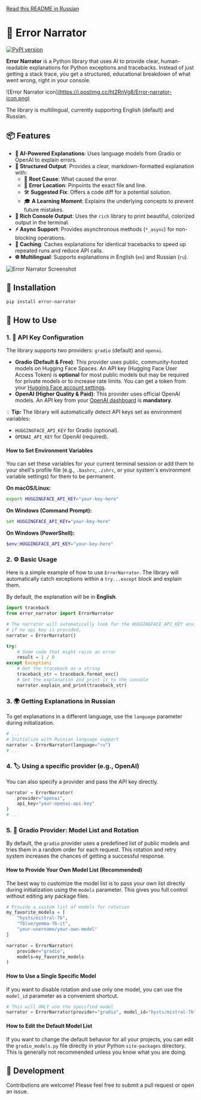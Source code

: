 [Read this README in Russian](README.ru.md)

# 🚀 Error Narrator

[![PyPI version](https://badge.fury.io/py/error-narrator.svg)](https://badge.fury.io/py/error-narrator)

**Error Narrator** is a Python library that uses AI to provide clear, human-readable explanations for Python exceptions and tracebacks. Instead of just getting a stack trace, you get a structured, educational breakdown of what went wrong, right in your console.

![Error Narrator icon][(https://i.postimg.cc/ht2RnVg8/Error-narrator-icon.png)](https://i.postimg.cc/NFnjVR17/Error-narrator-icon.png)

The library is multilingual, currently supporting English (default) and Russian.

## 📦 Features

-   **🤖 AI-Powered Explanations**: Uses language models from Gradio or OpenAI to explain errors.
-   **📝 Structured Output**: Provides a clear, markdown-formatted explanation with:
    -   🎯 **Root Cause**: What caused the error.
    -   📍 **Error Location**: Pinpoints the exact file and line.
    -   🛠️ **Suggested Fix**: Offers a code diff for a potential solution.
    -   🎓 **A Learning Moment**: Explains the underlying concepts to prevent future mistakes.
-   **🎨 Rich Console Output**: Uses the `rich` library to print beautiful, colorized output in the terminal.
-   **⚡ Async Support**: Provides asynchronous methods (`*_async`) for non-blocking operations.
-   **💾 Caching**: Caches explanations for identical tracebacks to speed up repeated runs and reduce API calls.
-   **🌐 Multilingual**: Supports explanations in English (`en`) and Russian (`ru`).

![Error Narrator Screenshot](https://i.postimg.cc/BbydKLcV/2025-07-05-135631.png)

## 💾 Installation

```bash
pip install error-narrator
```

## 📝 How to Use

### 1. 🔑 API Key Configuration

The library supports two providers: `gradio` (default) and `openai`.

-   **Gradio (Default & Free)**: This provider uses public, community-hosted models on Hugging Face Spaces. An API key (Hugging Face User Access Token) is **optional** for most public models but may be required for private models or to increase rate limits. You can get a token from your [Hugging Face account settings](https://huggingface.co/settings/tokens).
-   **OpenAI (Higher Quality & Paid)**: This provider uses official OpenAI models. An API key from your [OpenAI dashboard](https://platform.openai.com/api-keys) is **mandatory**.

💡 **Tip:** The library will automatically detect API keys set as environment variables:
-   `HUGGINGFACE_API_KEY` for Gradio (optional).
-   `OPENAI_API_KEY` for OpenAI (required).

#### How to Set Environment Variables

You can set these variables for your current terminal session or add them to your shell's profile file (e.g., `.bashrc`, `.zshrc`, or your system's environment variable settings) for them to be permanent.

**On macOS/Linux:**
```bash
export HUGGINGFACE_API_KEY="your-key-here"
```

**On Windows (Command Prompt):**
```cmd
set HUGGINGFACE_API_KEY="your-key-here"
```

**On Windows (PowerShell):**
```powershell
$env:HUGGINGFACE_API_KEY="your-key-here"
```

### 2. ⚙️ Basic Usage

Here is a simple example of how to use `ErrorNarrator`. The library will automatically catch exceptions within a `try...except` block and explain them.

By default, the explanation will be in **English**.

```python
import traceback
from error_narrator import ErrorNarrator

# The narrator will automatically look for the HUGGINGFACE_API_KEY environment variable
# if no api_key is provided.
narrator = ErrorNarrator() 

try:
    # Some code that might raise an error
    result = 1 / 0
except Exception:
    # Get the traceback as a string
    traceback_str = traceback.format_exc()
    # Get the explanation and print it to the console
    narrator.explain_and_print(traceback_str)

```

### 3. 🌍 Getting Explanations in Russian

To get explanations in a different language, use the `language` parameter during initialization.

```python
# ...
# Initialize with Russian language support
narrator = ErrorNarrator(language="ru")
# ...
```

### 4. 🏷️ Using a specific provider (e.g., OpenAI)

You can also specify a provider and pass the API key directly.

```python
narrator = ErrorNarrator(
    provider="openai",
    api_key="your-openai-api-key"
)
# ...
```

### 5. 🔄 Gradio Provider: Model List and Rotation

By default, the `gradio` provider uses a predefined list of public models and tries them in a random order for each request. This rotation and retry system increases the chances of getting a successful response.

#### How to Provide Your Own Model List (Recommended)

The best way to customize the model list is to pass your own list directly during initialization using the `models` parameter. This gives you full control without editing any package files.

```python
# Provide a custom list of models for rotation
my_favorite_models = [
    "hysts/mistral-7b",
    "Tblue/gemma-7b-it",
    "your-username/your-own-model"
]

narrator = ErrorNarrator(
    provider="gradio",
    models=my_favorite_models
)
```

#### How to Use a Single Specific Model

If you want to disable rotation and use only one model, you can use the `model_id` parameter as a convenient shortcut.

```python
# This will ONLY use the specified model
narrator = ErrorNarrator(provider="gradio", model_id="hysts/mistral-7b")
```

#### How to Edit the Default Model List

If you want to change the default behavior for all your projects, you can edit the `gradio_models.py` file directly in your Python `site-packages` directory. This is generally not recommended unless you know what you are doing.

## 🤝 Development

Contributions are welcome! Please feel free to submit a pull request or open an issue.
